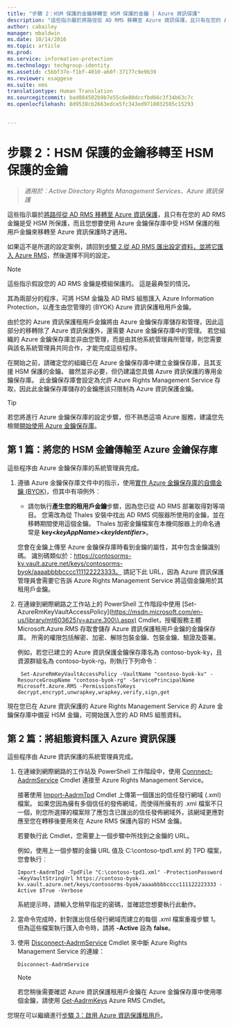 ```yaml
---
title: "步驟 2：HSM 保護的金鑰移轉至 HSM 保護的金鑰 | Azure 資訊保護"
description: "這些指示屬於將路徑從 AD RMS 移轉至 Azure 資訊保護，且只有在您的 AD RMS 金鑰是受 HSM 所保護，而且您想要使用 Azure 金鑰保存庫中受 HSM 保護的租用戶金鑰來移轉至 Azure 資訊保護時才適用。"
author: cabailey
manager: mbaldwin
ms.date: 10/14/2016
ms.topic: article
ms.prod: 
ms.service: information-protection
ms.technology: techgroup-identity
ms.assetid: c5bbf37e-f1bf-4010-a60f-37177c9e9b39
ms.reviewer: esaggese
ms.suite: ems
translationtype: Human Translation
ms.sourcegitcommit: bad084502b9b7e55c6e80dccfbd66c3f34b63c7c
ms.openlocfilehash: 8d9538cb2663edce5fc343ed9710032505c15293


---
```


# 步驟 2：HSM 保護的金鑰移轉至 HSM 保護的金鑰

>*適用於︰Active Directory Rights Management Services、Azure 資訊保護*


這些指示屬於[將路徑從 AD RMS 移轉至 Azure 資訊保護](migrate-from-ad-rms-to-azure-rms.md)，且只有在您的 AD RMS 金鑰是受 HSM 所保護，而且您想要使用 Azure 金鑰保存庫中受 HSM 保護的租用戶金鑰來移轉至 Azure 資訊保護時才適用。 

如果這不是所選的設定案例，請回到[步驟 2.從 AD RMS 匯出設定資料，並將它匯入 Azure RMS](migrate-from-ad-rms-phase1.md#step-2-export-configuration-data-from-ad-rms-and-import-it-to-azure-rms)，然後選擇不同的設定。

> [!NOTE]
> 這些指示假設您的 AD RMS 金鑰是模組保護的。 這是最典型的情況。 

其為兩部分的程序，可將 HSM 金鑰及 AD RMS 組態匯入 Azure Information Protection，以產生由您管理的 (BYOK) Azure 資訊保護租用戶金鑰。

由於您的 Azure 資訊保護租用戶金鑰將由 Azure 金鑰保存庫儲存和管理，因此這部分的移轉除了 Azure 資訊保護外，還需要 Azure 金鑰保存庫中的管理。 若您組織的 Azure 金鑰保存庫並非由您管理，而是由其他系統管理員所管理，則您需要與該名系統管理員共同合作，才能完成這些程序。

在開始之前，請確定您的組織已在 Azure 金鑰保存庫中建立金鑰保存庫，且其支援 HSM 保護的金鑰。 雖然並非必要，但仍建議您具備 Azure 資訊保護的專用金鑰保存庫。 此金鑰保存庫會設定為允許 Azure Rights Management Service 存取，因此此金鑰保存庫儲存的金鑰應該只限制為 Azure 資訊保護金鑰。


> [!TIP]
> 若您將進行 Azure 金鑰保存庫的設定步驟，但不熟悉這項 Azure 服務，建議您先檢閱[開始使用 Azure 金鑰保存庫](https://azure.microsoft.com/documentation/articles/key-vault-get-started/)。 


## 第 1 篇：將您的 HSM 金鑰傳輸至 Azure 金鑰保存庫

這些程序由 Azure 金鑰保存庫的系統管理員完成。

1.  遵循 Azure 金鑰保存庫文件中的指示，使用[實作 Azure 金鑰保存庫的自備金鑰 (BYOK)](https://azure.microsoft.com/documentation/articles/key-vault-hsm-protected-keys/#implementing-bring-your-own-key-byok-for-azure-key-vault)，但其中有項例外︰

    - 請勿執行**產生您的租用戶金鑰**步驟，因為您已從 AD RMS 部署取得對等項目。 您需改為從 Thales 安裝中找出 AD RMS 伺服器所使用的金鑰，並在移轉期間使用這個金鑰。 Thales 加密金鑰檔案在本機伺服器上的命名通常是 **key<*keyAppName*><*keyIdentifier*>**。

    您會在金鑰上傳至 Azure 金鑰保存庫時看到金鑰的屬性，其中包含金鑰識別碼。 識別碼類似於：https://contosorms-kv.vault.azure.net/keys/contosorms-byok/aaaabbbbcccc111122223333。 請記下此 URL，因為 Azure 資訊保護管理員會需要它告訴 Azure Rights Management Service 將這個金鑰用於其租用戶金鑰。

2. 在連線到網際網路之工作站上的 PowerShell 工作階段中使用 [Set-AzureRmKeyVaultAccessPolicy](https://msdn.microsoft.com/en-us/library/mt603625(v=azure.300\).aspx) Cmdlet，授權服務主體 Microsoft.Azure.RMS 存取會儲存 Azure 資訊保護租用戶金鑰的金鑰保存庫。 所需的權限包括解密、加密、解除包裝金鑰、包裝金鑰、驗證及簽署。
    
    例如，若您已建立的 Azure 資訊保護金鑰保存庫名為 contoso-byok-ky，且資源群組名為 contoso-byok-rg，則執行下列命令︰
    
        Set-AzureRmKeyVaultAccessPolicy -VaultName "contoso-byok-kv" -ResourceGroupName "contoso-byok-rg" -ServicePrincipalName Microsoft.Azure.RMS -PermissionsToKeys decrypt,encrypt,unwrapkey,wrapkey,verify,sign,get


現在您已在 Azure 資訊保護的 Azure Rights Management Service 的 Azure 金鑰保存庫中備妥 HSM 金鑰，可開始匯入您的 AD RMS 組態資料。

## 第 2 篇：將組態資料匯入 Azure 資訊保護

這些程序由 Azure 資訊保護的系統管理員完成。

1.  在連線到網際網路的工作站及 PowerShell 工作階段中，使用 [Connnect-AadrmService](https://msdn.microsoft.com/library/dn629415.aspx) Cmdlet 連接至 Azure Rights Management Service。
    
    接著使用 [Import-AadrmTpd](https://msdn.microsoft.com/library/dn857523.aspx) Cmdlet 上傳第一個匯出的信任發行網域 (.xml) 檔案。 如果您因為擁有多個信任的發佈網域，而使得所擁有的 .xml 檔案不只一個，則您所選擇的檔案除了應包含已匯出的信任發佈網域外，該網域更應對應至您在轉移後要用來在 Azure RMS 保護內容的 HSM 金鑰。 
    
    若要執行此 Cmdlet，您需要上一個步驟中所找到之金鑰的 URL。
    
    例如，使用上一個步驟的金鑰 URL 值及 C:\contoso-tpd1.xml 的 TPD 檔案，您會執行︰
    
    ```
    Import-AadrmTpd -TpdFile "C:\contoso-tpd1.xml" -ProtectionPassword –KeyVaultStringUrl https://contoso-byok-kv.vault.azure.net/keys/contosorms-byok/aaaabbbbcccc111122223333 -Active $True -Verbose
    ```
    
    系統提示時，請輸入您稍早指定的密碼，並確認您想要執行此動作。

2.  當命令完成時，針對匯出信任發行網域而建立的每個 .xml 檔案重複步驟 1。 但為這些檔案執行匯入命令時，請將 **-Active** 設為 **false**。  

3.  使用 [Disconnect-AadrmService](https://msdn.microsoft.com/library/azure/dn629416.aspx) Cmdlet 來中斷 Azure Rights Management Service 的連線：

    ```
    Disconnect-AadrmService
    ```

    > [!NOTE]
    > 若您稍後需要確認 Azure 資訊保護租用戶金鑰在 Azure 金鑰保存庫中使用哪個金鑰，請使用 [Get-AadrmKeys](https://msdn.microsoft.com/library/dn629420.aspx) Azure RMS Cmdlet。

您現在可以繼續進行[步驟 3：啟用 Azure 資訊保護租用戶](migrate-from-ad-rms-phase1.md#step-3-activate-your-rms-tenant)。




<!--HONumber=Oct16_HO3-->


